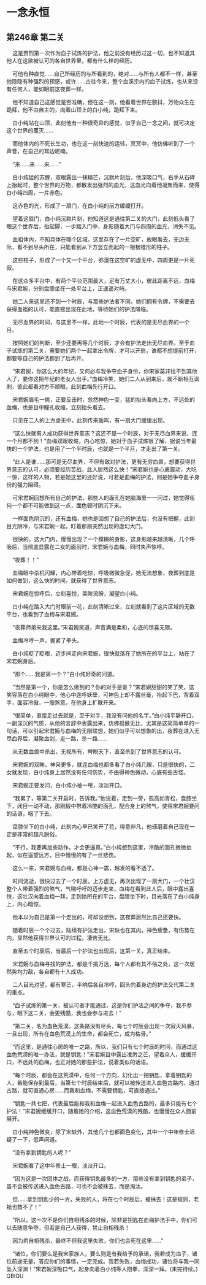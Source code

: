 # 一念永恒 
 ## 第246章 第二关
     这是贾烈第一次作为血子试炼的护法，他之前没有经历过这一切，也不知道其他人在这欲被认可的各自世界里，都有什么样的经历。

    可他有种直觉……自己所经历的与所看到的，绝对……与所有人都不一样，甚至他隐隐有种强烈的预感，或许……古往今来，整个血溪宗内的血子试炼，也从来没有任何人，能如眼前这夜葬一样。

    他不知道自己这感觉是否准确，但在这一刻，他看着世界在颤抖，万物众生在跪拜，他不由自主的，向着山顶上的白小纯，跪拜下来。

    白小纯站在山顶，此刻他有一种很奇异的感觉，似乎自己一念之间，就可决定这个世界的覆灭……

    而他体内的不死长生功，也在这一刻快速的运转，冥冥中，他仿佛听到了一个声音，在自己的耳边呢喃。

    “来……来……来……”

    白小纯猛的苏醒，双眼露出一抹精芒，沉默片刻后，他深吸口气，右手从石碑上抬起时，整个世界的万物，都散发出强烈的血光，这血光向着他凝聚而来，使得白小纯四周，一片赤色。

    这赤色的光，形成了一扇门，在白小纯的前方缓缓打开。

    望着这扇门，白小纯沉默片刻，他知道这是通往第二关的大门，此刻低头看了眼这个世界后，抬起脚，一步踏入门中，身影随着大门与四周的血光，消失不见。

    血祖体内，不知具体在哪个区域，这里存在了一片空旷，放眼看去，无边无际，看不到尽头所在，只能看到从下方竖立而起的一根根锥形的柱子。

    这些柱子，形成了一个又一个平台，弥漫在这空旷的虚无中，四周更是一片死寂。

    在这众多平台中，有两个平台范围最大，足有万丈大小，彼此距离不远，血梅与宋君婉，分别盘膝坐在一处平台上，正遥遥对峙。

    她二人来这里还不到一个时辰，与那些护法者不同，她们拥有令牌，不需要去获得血祖的认可，能直接出现在此地，等待她们的护法降临。

    无尽血界的时间，与这里不一样，此地一个时辰，代表的是无尽血界的一个月。

    按照她们的判断，至少还要再等几个时辰，才会有护法走出无尽血界。至于血子试炼的第二关，需要她们两个一起拿出令牌，才可以开启，谁都不想提前打开，都要等自己的护法都到了后再开。

    “宋君婉，你这么大的年纪，又何必与我争夺血子身份，你宋家莫非找不到其他人了，要你这把年纪的老女人出手。”血梅冷笑，她们二人从到来后，就不断相互讽刺，彼此都看对方不顺眼，此刻血梅先行开口。

    宋君婉眉毛一挑，正要反击时，忽然神色一变，猛的抬头看向上方，不远处的血梅，也是目中瞳孔收缩，立刻抬头看去。

    只见在二人的上方虚无中，此刻传来轰鸣，有一扇大门缓缓出现。

    “这么快就有人成功获得世界意志？这还不是一个时辰，对于无尽血界来说，连一个月都不到！”血梅双眼收缩，内心吃惊，她对于血子试炼很了解，据说当年最快的一个护法，也是用了一个半时辰，也就是一个半月，才走出了第一关。

    “此人是谁……那可是无尽血界，不但有敌对护法，更有无穷血兽，想要获得世界意志的认可，必须要经历苦战，此人居然这么快！”宋君婉也是心底震动，大吃一惊，这样的人物，若是她这里的还好说，可若是血梅的护法，则是她争夺血子身份的强力阻碍。

    可宋君婉回想所有自己的护法，那些人的面孔在她脑海里一一闪过，她觉得任何一个都不可能做到这一点，面色顿时阴沉下来。

    一样面色阴沉的，还有血梅，她也是回想了自己的护法后，也没有把握，此刻目光阴冷，与宋君婉一起，盯着那扇突然出现的虚幻大门。

    很快的，这大门内，慢慢出现了一个模糊的身影，这身影越来越清晰，几个呼吸后，当彻底显露在二女的面前时，宋君婉与血梅，同时失声惊呼。

    “夜葬！！”

    血梅眼中杀机闪耀，内心带着吃惊，呼吸微微急促，她无法想象，夜葬到底是如何做到，这么快的时间，就获得了世界意志。

    宋君婉在惊呼后，立刻喜悦，美眸流盼，凝望白小纯。

    白小纯在踏入大门时眼前一花，此刻清晰过来，立刻就看到了这片区域的无数平台，也看到了血梅与宋君婉。

    “夜葬师弟来我这里。”宋君婉笑道，声音满是柔和，心底的惊喜无限。

    血梅冷哼一声，握紧了拳头。

    白小纯眨了眨眼，迈步间走向宋君婉，很快就落在了她所在的平台上，站在了宋君婉身后。

    “那个……我是第一个？”白小纯好奇的问道。

    “当然是第一个，你是怎么做到的？你的对手是谁？”宋君婉甜甜的笑了笑，这笑容落在白小纯眼中，他心中连呼妖孽，可神色上却不露丝毫，抬起下巴，背着双手，面容冷傲，一股煞意，在他身上扩散开来。

    “很简单，直接走过去就是，至于对手，我没有问他的名字。”白小纯平静开口，一副深沉的气质，从他的言辞中表露出来，仿佛孤傲无比，尤其是这简简单单的一句话，可以引起宋君婉与血梅的无限联想，她们似乎可以想象的出，夜葬在进入无尽血界后，凝聚血剑，走一路，杀一路……

    从无数血兽中杀出，无视所有，睥睨天下，直至杀到了世界意志的认可。

    宋君婉的双眸，神采更多，就连血梅也都多看了白小纯几眼，只是很快的，二女就发现，白小纯身上居然没有任何伤势，不由得神色微动，心底有些古怪。

    宋君婉正要发问，白小纯小袖一甩，淡淡开口。

    “我累了，等第二关开启时，告诉我。”他说着，走到一旁，孤高如青松，盘膝坐下，闭目一动不动，那刚毅中带着冷酷的面孔，配合身上的煞气，使得宋君婉要问的话语，咽了下去。

    盘膝坐下的白小纯，此刻内心早已笑开了花，得意非凡，他琢磨着自己现在一定是非常的超凡脱俗。

    “不行，我要再加些动作，才会更逼真。”白小纯想到这里，冷酷的面孔微微抬起，似在遥望远方，目中慢慢的有了一丝悲伤。

    这么一来，宋君婉与血梅，都是心神一震，越发的看不透了。

    时间流逝，很快过去了一个时辰，上方虚无，再次出现了一扇大门，一个壮汉整个人带着强烈的煞气，气喘吁吁的迈步走来，血梅在看到此人后，眼中露出喜悦，这壮汉向着血梅一拜，走到她所在的平台，盘膝坐下时，目光落在了白小纯身上，内心暗惊。

    他本以为自己是第一个走出的，可却没想到，这夜葬居然比自己还要快。

    随着时辰一个个过去，陆续有护法走出，宋缺也在其内，神色疲惫，有伤势在内，显然他获得世界认可的过程，凄苦无比。

    直至五个时辰后，当最后一个护法也出现后，这第一关，真正结束。

    宋君婉与血梅寻找的护法，都是千挑万选，每个人都有其不俗之处，这一次居然势均力敌，各自都有十人成功。

    二人目光对望，都有寒芒，半晌后各自冷哼，回头向着身边的护法交代第二关的重点。

    “血子试炼的第一关，被认可者才能通过，这是你们护法之间的争夺，我不参与，眼下这二关，会更残酷，我也会参与进去！”

    “第二关，名为血色荒漠，这条路没有尽头，每七个时辰会出现一次寂灭风暴，一旦出现，所有在血色荒漠上的生命，都会死亡，成为枯骨。”

    “而这里，是通往心房的唯一之路，所以，我们只有七个时辰的时间，而通过这血色荒漠的唯一办法，就是钥匙！”宋君婉目中露出凌厉之芒，望着众人，缓缓开口，不远处的血梅，也正对她的那些护法，说着类似的话语。

    “每个时辰，都会在这荒漠中，任何一个方向，幻化出一把钥匙，拿着钥匙的人，若能保存到最后，当第七个时辰结束后，就可以被传送进入血色古路内，通过古路，就可直通心房……而我和血梅，不需要钥匙，可直接通过。”

    “钥匙一共七把，代表最后能和我和血梅一起进入血色古路的，最多只能有七个护法！”宋君婉缓缓开口，随着她的介绍，这血色荒漠的残酷，也慢慢在众人面前展开。

    白小纯神色微变，除了宋缺外，其他几个也都面色变化，其中一个中年修士迟疑了一下，低声问道。

    “没有拿到钥匙的人呢？”

    宋君婉看了这中年修士一眼，淡淡开口。

    “因为这是一次团体之战，而获得钥匙最多的一方，那些没有拿到钥匙的弟子，虽不会被传送进入血色古路，可也不会被抹去，而是淘汰。

    但……拿到钥匙少的一方，失败的人，将在七个时辰后，被抹去！这是规则，老祖也救不了！”

    “所以，这一次不是你们自相残杀的时候，除非是钥匙在血梅护法手中，你们可以去随意争夺，但若是自己人获得，禁止自相残杀！

    因为若自相残杀，最终不但我这里失败，你们也会死在这里……”

    “诸位，你们要么是我宋家族人，要么则是有我给予的承诺，我若成为血子，诸位前途无量，答应你们的事情，一定完成。我若失败，血梅成功，诸位将与我一同坠入深渊！”宋君婉深吸口气，起身向着白小纯等人抱拳，深深一拜。(未完待续。) 
QBIQU